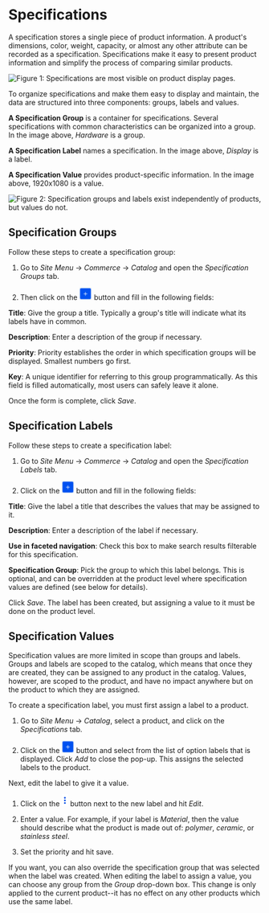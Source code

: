 # Specifications [](id=specifications)

A specification stores a single piece of product information. A product's
dimensions, color, weight, capacity, or almost any other attribute can be
recorded as a specification. Specifications make it easy to present product
information and simplify the process of comparing similar products.

![Figure 1: Specifications are most visible on product display pages.](../../images/specifications.png)

To organize specifications and make them easy to display and maintain, the data
are structured into three components: groups, labels and values.

**A Specification Group** is a container for specifications. Several
specifications with common characteristics can be organized into a group. In
the image above, *Hardware* is a group.

**A Specification Label** names a specification. In the image above, *Display*
is a label.

**A Specification Value** provides product-specific information. In the image
above, 1920x1080 is a value.

![Figure 2: Specification groups and labels exist independently of products, but values do not.](../../images/specification-diagram.png)

## Specification Groups [](id=specification-groups)

Follow these steps to create a specification group:

1.  Go to *Site Menu* &rarr; *Commerce* &rarr; *Catalog* and open the
    *Specification Groups* tab. 

2.  Then click on the ![Add](../../images/icon-add.png) button and fill in
    the following fields:

**Title**: Give the group a title. Typically a group's title will indicate what
its labels have in common.

**Description**: Enter a description of the group if necessary.

**Priority**: Priority establishes the order in which specification groups will
be displayed. Smallest numbers go first.

**Key**: A unique identifier for referring to this group programmatically. As
this field is filled automatically, most users can safely leave it alone.

Once the form is complete, click *Save*.

## Specification Labels [](id=specification-labels)

Follow these steps to create a specification label:

1.  Go to *Site Menu* &rarr; *Commerce* &rarr; *Catalog* and open the
    *Specification Labels* tab. 

2.  Click on the ![Add](../../images/icon-add.png) button and fill in
    the following fields:

**Title**: Give the label a title that describes the values that may be
assigned to it.

**Description**: Enter a description of the label if necessary.

**Use in faceted navigation**: Check this box to make search results filterable
for this specification.

**Specification Group**: Pick the group to which this label belongs. This is
optional, and can be overridden at the product level where specification values
are defined (see below for details).

Click *Save*. The label has been created, but assigning a value to it must
be done on the product level.

## Specification Values [](id=specification-values)

Specification values are more limited in scope than groups and labels. Groups
and labels are scoped to the catalog, which means that once they are created,
they can be assigned to any product in the catalog. Values, however, are scoped
to the product, and have no impact anywhere but on the product to which they
are assigned.

To create a specification label, you must first assign a label to a product.

1.  Go to *Site Menu* &rarr; *Catalog*, select a product, and click on the
    *Specifications* tab.

2.  Click on the ![Add](../../images/icon-add.png) button and select from the
    list of option labels that is displayed. Click *Add* to close the pop-up.
    This assigns the selected labels to the product.

Next, edit the label to give it a value.

1.  Click on the ![Options](../../images/icon-options.png) button next to the
    new label and hit *Edit*.

2.  Enter a value. For example, if your label is *Material*, then the value
    should describe what the product is made out of: *polymer*, *ceramic*, or
    *stainless steel*. 
 
3.  Set the priority and hit save.

If you want, you can also override the specification group that was selected
when the label was created. When editing the label to assign a value, you can
choose any group from the *Group* drop-down box. This change is only applied to
the current product--it has no effect on any other products which use the same
label.
